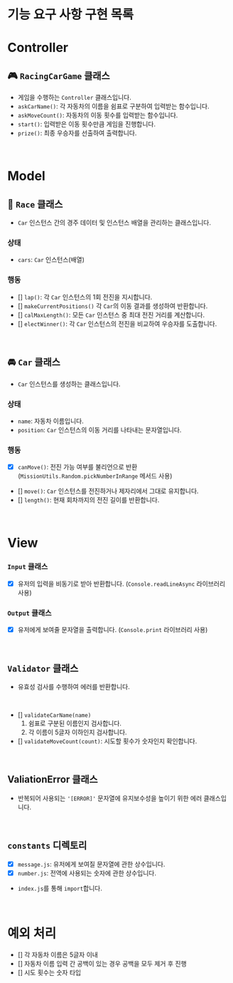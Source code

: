 # 기능 요구 사항 구현 목록

# Controller

## 🎮 `RacingCarGame` 클래스

- 게임을 수행하는 `Controller` 클래스입니다.
- `askCarName()`: 각 자동차의 이름을 쉼표로 구분하여 입력받는 함수입니다.
- `askMoveCount()`: 자동차의 이동 횟수를 입력받는 함수입니다.
- `start()`: 입력받은 이동 횟수만큼 게임을 진행합니다.
- `prize()`: 최종 우승자를 선출하여 출력합니다.

<br/>

# Model

## 🏁 `Race` 클래스

- `Car` 인스턴스 간의 경주 데이터 및 인스턴스 배열을 관리하는 클래스입니다.

### 상태

- `cars`: `Car` 인스턴스(배열)

### 행동

- [] `lap()`: 각 `Car` 인스턴스의 1회 전진을 지시합니다.
- [] `makeCurrentPositions()` 각 `Car`의 이동 결과를 생성하여 반환합니다.
- [] `calMaxLength()`: 모든 `Car` 인스턴스 중 최대 전진 거리를 계산합니다.
- [] `electWinner()`: 각 `Car` 인스턴스의 전진을 비교하여 우승자를 도출합니다.

<br/>

## 🚘 `Car` 클래스

- `Car` 인스턴스를 생성하는 클래스입니다.

### 상태

- `name`: 자동차 이름입니다.
- `position`: `Car` 인스턴스의 이동 거리를 나타내는 문자열입니다.

### 행동

- [x] `canMove()`: 전진 가능 여부를 불리언으로 반환 (`MissionUtils.Random.pickNumberInRange` 메서드 사용)
- [] `move()`: `Car` 인스턴스를 전진하거나 제자리에서 그대로 유지합니다.
- [] `length()`: 현재 회차까지의 전진 길이를 반환합니다.

<br/>

# View

### `Input` 클래스

- [x] 유저의 입력을 비동기로 받아 반환합니다. (`Console.readLineAsync` 라이브러리 사용)

### `Output` 클래스

- [x] 유저에게 보여줄 문자열을 출력합니다. (`Console.print` 라이브러리 사용)

<br/>

## `Validator` 클래스

- 유효성 검사를 수행하여 에러를 반환합니다.

<br>

- [] `validateCarName(name)`
  1. 쉼표로 구분된 이름인지 검사합니다.
  2. 각 이름이 5글자 이하인지 검사합니다.
- [] `validateMoveCount(count)`: 시도할 횟수가 숫자인지 확인합니다.

<br/>

## ValiationError 클래스

- 반복되어 사용되는 `'[ERROR]'` 문자열에 유지보수성을 높이기 위한 에러 클래스입니다.

<br/>

## `constants` 디렉토리

- [x] `message.js`: 유저에게 보여질 문자열에 관한 상수입니다.
- [x] `number.js`: 전역에 사용되는 숫자에 관한 상수입니다.
- `index.js`를 통해 `import`합니다.

<br/>

# 예외 처리

- [] 각 자동차 이름은 5글자 이내
- [] 자동차 이름 입력 간 공백이 있는 경우 공백을 모두 제거 후 진행
- [] 시도 횟수는 숫자 타입

<br/>
